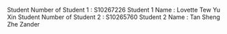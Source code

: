 Student Number of Student 1 : S10267226
Student 1 Name : Lovette Tew Yu Xin
Student Number of Student 2 : S10265760
Student 2 Name : Tan Sheng Zhe Zander
